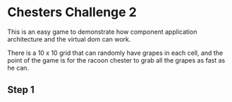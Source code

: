 # Chesters Challenge 2

This is an easy game to demonstrate how component application architecture and the virtual dom can work.

There is a 10 x 10 grid that can randomly have grapes in each cell, and the point of the game is for the racoon chester to grab all the grapes as fast as he can.

## Step 1


